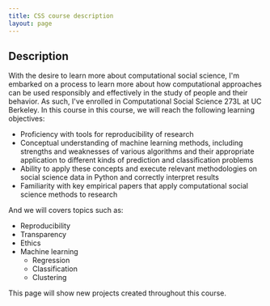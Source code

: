 ```yaml
---
title: CSS course description
layout: page
---
```


## Description

With the desire to learn more about computational social science, I'm embarked on a process to learn more about how computational approaches can be used responsibly and effectively in the study of people and their behavior. As such, I've enrolled in Computational Social Science 273L at UC Berkeley. In this course in this course, we will reach the following learning objectives:

- Proficiency with tools for reproducibility of research
- Conceptual understanding of machine learning methods, including strengths and weaknesses of various algorithms and their appropriate application to different kinds of prediction and classification problems
- Ability to apply these concepts and execute relevant methodologies on social science data in Python and correctly interpret results
- Familiarity with key empirical papers that apply computational social science methods to research

And we will covers topics such as:

- Reproducibility
- Transparency
- Ethics
- Machine learning
    * Regression
    * Classification
    * Clustering

This page will show new projects created throughout this course.
